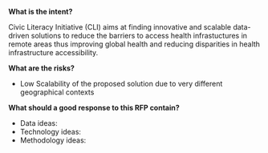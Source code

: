 **What is the intent?**

Civic Literacy Initiative (CLI) aims at finding innovative and scalable data-driven solutions to reduce the barriers to access health infrastuctures in remote areas thus improving global health and reducing disparities in health
 infrastructure accessibility.

**What are the risks?**
* Low Scalability of the proposed solution due to very different geographical contexts

**What should a good response to this RFP contain?**
* Data ideas:
* Technology ideas:
* Methodology ideas:

